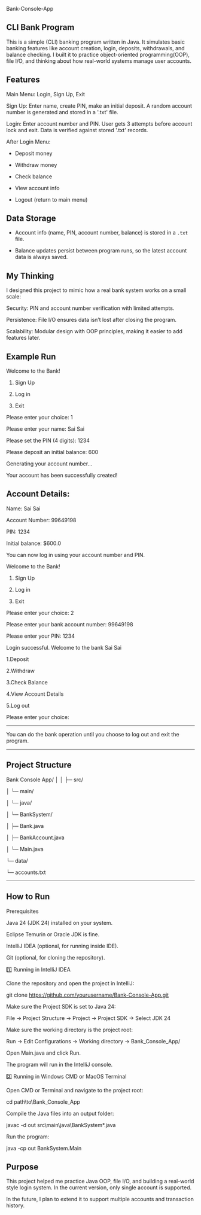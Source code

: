 Bank-Console-App

CLI Bank Program
-------------------

This is a simple (CLI) banking program written in Java. It simulates basic banking features like account creation, login, deposits, withdrawals, and balance checking. I built it to practice object-oriented programming(OOP), file I/O, and thinking about how real-world systems manage user accounts.


Features
-----------

Main Menu: Login, Sign Up, Exit

Sign Up: Enter name, create PIN, make an initial deposit. A random account number is generated and stored in a '.txt' file.

Login: Enter account number and PIN. User gets 3 attempts before account lock and exit. Data is verified against stored '.txt' records.

After Login Menu:

- Deposit money

- Withdraw money

- Check balance

- View account info

- Logout (return to main menu)


Data Storage
---------------

- Account info (name, PIN, account number, balance) is stored in a `.txt` file.

- Balance updates persist between program runs, so the latest account data is always saved.



My Thinking
------------

I designed this project to mimic how a real bank system works on a small scale:


Security: PIN and account number verification with limited attempts.

Persistence: File I/O ensures data isn’t lost after closing the program.

Scalability: Modular design with OOP principles, making it easier to add features later.



Example Run
----------------


Welcome to the Bank!



1. Sign Up

2. Log in

3. Exit



Please enter your choice: 1



Please enter your name: Sai Sai



Please set the PIN (4 digits): 1234



Please deposit an initial balance: 600



Generating your account number...

Your account has been successfully created!



Account Details:
-----------------

Name: Sai Sai

Account Number: 99649198

PIN: 1234

Initial balance: $600.0



You can now log in using your account number and PIN.



Welcome to the Bank!



1. Sign Up

2. Log in

3. Exit



Please enter your choice: 2



Please enter your bank account number: 99649198



Please enter your PIN: 1234



Login successful. Welcome to the bank Sai Sai



1.Deposit

2.Withdraw

3.Check Balance

4.View Account Details

5.Log out



Please enter your choice:


-----------------------------

You can do the bank operation until you choose to log out and exit the program.

---------------------

Project Structure
-------------------

Bank Console App/
│ 
│ 			├─ src/

│   		└─ main/

│       	└─ java/

│           └─ BankSystem/

│               ├─ Bank.java

│               ├─ BankAccount.java

│               └─ Main.java

└─ data/

   └─ accounts.txt

---------------------------------------------


How to Run
------------

Prerequisites

Java 24 (JDK 24) installed on your system.

Eclipse Temurin or Oracle JDK is fine.

IntelliJ IDEA (optional, for running inside IDE).

Git (optional, for cloning the repository).

1️⃣ Running in IntelliJ IDEA

Clone the repository and open the project in IntelliJ:

git clone https://github.com/yourusername/Bank-Console-App.git


Make sure the Project SDK is set to Java 24:

File → Project Structure → Project → Project SDK → Select JDK 24

Make sure the working directory is the project root:

Run → Edit Configurations → Working directory → Bank_Console_App/

Open Main.java and click Run.

The program will run in the IntelliJ console.

2️⃣ Running in Windows CMD or MacOS Terminal 

Open CMD or Terminal and navigate to the project root:

cd path\to\Bank_Console_App


Compile the Java files into an output folder:

javac -d out src\main\java\BankSystem\*.java



Run the program:

java -cp out BankSystem.Main


Purpose
------------

This project helped me practice Java OOP, file I/O, and building a real-world style login system. In the current version, only single account is supported. 

In the future, I plan to extend it to support multiple accounts and transaction history.

